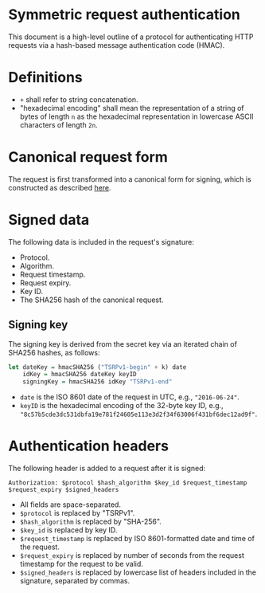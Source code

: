 # Symmetric request authentication

This document is a high-level outline of a protocol for authenticating
HTTP requests via a hash-based message authentication code (HMAC).

# Definitions

 - `+` shall refer to string concatenation.
 - "hexadecimal encoding" shall mean the representation of a string of
   bytes of length `n` as the hexadecimal representation in lowercase
   ASCII characters of length `2n`.

# Canonical request form

The request is first transformed into a canonical form for signing,
which is constructed as described [here](canonical-request.md).

# Signed data

The following data is included in the request's signature:

 - Protocol.
 - Algorithm.
 - Request timestamp.
 - Request expiry.
 - Key ID.
 - The SHA256 hash of the canonical request.

## Signing key

The signing key is derived from the secret key via an iterated chain
of SHA256 hashes, as follows:

```haskell
let dateKey = hmacSHA256 ("TSRPv1-begin" + k) date
    idKey = hmacSHA256 dateKey keyID
    signingKey = hmacSHA256 idKey "TSRPv1-end"
```

 - `date` is the ISO 8601 date of the request in UTC, e.g.,
   `"2016-06-24"`.
 - `keyID` is the hexadecimal encoding of the 32-byte key ID, e.g.,
   `"8c57b5cde3dc531dbfa19e781f24605e113e3d2f34f63006f431bf6dec12ad9f"`.

# Authentication headers

The following header is added to a request after it is signed:

```
Authorization: $protocol $hash_algorithm $key_id $request_timestamp $request_expiry $signed_headers
```

 - All fields are space-separated.
 - `$protocol` is replaced by "TSRPv1".
 - `$hash_algorithm` is replaced by "SHA-256".
 - `$key_id` is replaced by key ID.
 - `$request_timestamp` is replaced by ISO 8601-formatted date and time of the request.
 - `$request_expiry` is replaced by number of seconds from the request
   timestamp for the request to be valid.
 - `$signed_headers` is replaced by lowercase list of headers included
   in the signature, separated by commas.
